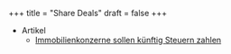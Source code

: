 +++
title = "Share Deals"
draft = false
+++

-   Artikel
    -   [Immobilienkonzerne sollen künftig Steuern zahlen](https://correctiv.org/aktuelles/wem-gehoert-die-stadt/2021/04/14/neues-gesetz-immobilienkonzerne-sollen-kuenftig-beim-kauf-steuern-zahlen/)
